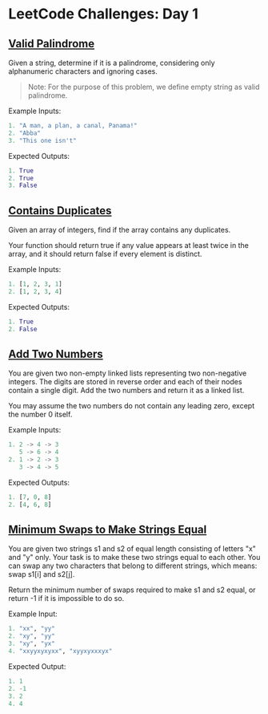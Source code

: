# LeetCode Challenges: Day 1

## [Valid Palindrome](./validpalindrome.py)

Given a string, determine if it is a palindrome, considering only alphanumeric characters and ignoring cases.

>Note: For the purpose of this problem, we define empty string as valid palindrome.

Example Inputs:

``` python
1. "A man, a plan, a canal, Panama!"
2. "Abba"
3. "This one isn't"
```

Expected Outputs:

``` python
1. True
2. True
3. False
```

## [Contains Duplicates](./containsduplicate.py)

Given an array of integers, find if the array contains any duplicates.

Your function should return true if any value appears at least twice in the array, and it should return false if every element is distinct.

Example Inputs:

``` python
1. [1, 2, 3, 1]
2. [1, 2, 3, 4]
```

Expected Outputs:

``` python
1. True
2. False
```

## [Add Two Numbers](./addtwonumbers.py)

You are given two non-empty linked lists representing two non-negative integers. The digits are stored in reverse order and each of their nodes contain a single digit. Add the two numbers and return it as a linked list.

You may assume the two numbers do not contain any leading zero, except the number 0 itself.

Example Inputs:

``` python
1. 2 -> 4 -> 3
   5 -> 6 -> 4
2. 1 -> 2 -> 3
   3 -> 4 -> 5
```

Expected Outputs:

``` python
1. [7, 0, 8]
2. [4, 6, 8]
```

## [Minimum Swaps to Make Strings Equal](./minimumswaps.py)

You are given two strings s1 and s2 of equal length consisting of letters "x" and "y" only. Your task is to make these two strings equal to each other. You can swap any two characters that belong to different strings, which means: swap s1[i] and s2[j].

Return the minimum number of swaps required to make s1 and s2 equal, or return -1 if it is impossible to do so.

Example Input:

``` python
1. "xx", "yy"
2. "xy", "yy"
3. "xy", "yx"
4. "xxyyxyxyxx", "xyyxyxxxyx"
```

Expected Output:

``` python
1. 1
2. -1
3. 2
4. 4
```
